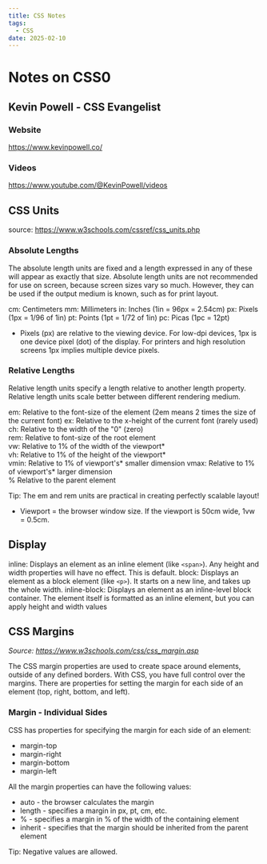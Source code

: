 ```yaml
---
title: CSS Notes
tags:
  - CSS
date: 2025-02-10
---
```

# Notes on CSS0

## Kevin Powell - CSS Evangelist

### Website
https://www.kevinpowell.co/

### Videos
https://www.youtube.com/@KevinPowell/videos


## CSS Units
source: https://www.w3schools.com/cssref/css_units.php

### Absolute Lengths
The absolute length units are fixed and a length expressed in any of these will appear as exactly that size.
Absolute length units are not recommended for use on screen, because screen sizes vary so much. However, they can be used if the output medium is known, such as for print layout.

cm: Centimeters
mm: Millimeters
in: Inches (1in = 96px = 2.54cm)
px: Pixels (1px = 1/96 of 1in)
pt: Points (1pt = 1/72 of 1in)
pc: Picas (1pc = 12pt)

* Pixels (px) are relative to the viewing device. For low-dpi devices, 1px is one device pixel (dot) of the display. For printers and high resolution screens 1px implies multiple device pixels.

### Relative Lengths
Relative length units specify a length relative to another length property. Relative length units scale better between different rendering medium.

em:   Relative to the font-size of the element (2em means 2 times the size of the current font)	
ex:	  Relative to the x-height of the current font (rarely used)	
ch:	  Relative to the width of the "0" (zero)	
rem:	Relative to font-size of the root element	
vw:	  Relative to 1% of the width of the viewport*	
vh: 	Relative to 1% of the height of the viewport*	
vmin:	Relative to 1% of viewport's* smaller dimension	
vmax:	Relative to 1% of viewport's* larger dimension	
%	Relative to the parent element

Tip: The em and rem units are practical in creating perfectly scalable layout!
* Viewport = the browser window size. If the viewport is 50cm wide, 1vw = 0.5cm.

## Display

inline: Displays an element as an inline element (like ``<span>``). Any height and width properties will have no effect. This is default.
block: Displays an element as a block element (like ``<p>``). It starts on a new line, and takes up the whole width.
inline-block: Displays an element as an inline-level block container. The element itself is formatted as an inline element, but you can apply height and width values

## CSS Margins
*Source: https://www.w3schools.com/css/css_margin.asp*

The CSS margin properties are used to create space around elements, outside of any defined borders.
With CSS, you have full control over the margins. There are properties for setting the margin for each side of an element (top, right, bottom, and left).

### Margin - Individual Sides
CSS has properties for specifying the margin for each side of an element:

- margin-top
- margin-right
- margin-bottom
- margin-left

All the margin properties can have the following values:

- auto - the browser calculates the margin
- length - specifies a margin in px, pt, cm, etc.
- % - specifies a margin in % of the width of the containing element
- inherit - specifies that the margin should be inherited from the parent element

Tip: Negative values are allowed.